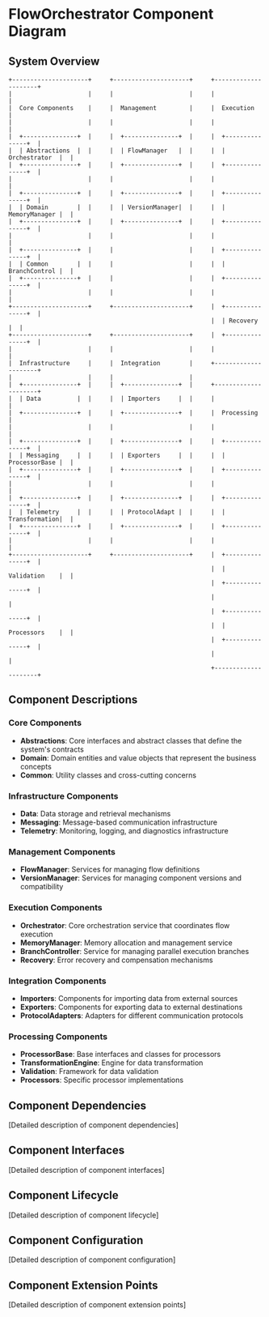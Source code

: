 # FlowOrchestrator Component Diagram

## System Overview

```
+---------------------+     +---------------------+     +---------------------+
|                     |     |                     |     |                     |
|  Core Components    |     |  Management         |     |  Execution          |
|                     |     |                     |     |                     |
|  +---------------+  |     |  +---------------+  |     |  +---------------+  |
|  | Abstractions  |  |     |  | FlowManager   |  |     |  | Orchestrator  |  |
|  +---------------+  |     |  +---------------+  |     |  +---------------+  |
|                     |     |                     |     |                     |
|  +---------------+  |     |  +---------------+  |     |  +---------------+  |
|  | Domain        |  |     |  | VersionManager|  |     |  | MemoryManager |  |
|  +---------------+  |     |  +---------------+  |     |  +---------------+  |
|                     |     |                     |     |                     |
|  +---------------+  |     |                     |     |  +---------------+  |
|  | Common        |  |     |                     |     |  | BranchControl |  |
|  +---------------+  |     |                     |     |  +---------------+  |
|                     |     |                     |     |                     |
+---------------------+     +---------------------+     |  +---------------+  |
                                                        |  | Recovery      |  |
+---------------------+     +---------------------+     |  +---------------+  |
|                     |     |                     |     |                     |
|  Infrastructure     |     |  Integration        |     +---------------------+
|                     |     |                     |     
|  +---------------+  |     |  +---------------+  |     +---------------------+
|  | Data          |  |     |  | Importers     |  |     |                     |
|  +---------------+  |     |  +---------------+  |     |  Processing         |
|                     |     |                     |     |                     |
|  +---------------+  |     |  +---------------+  |     |  +---------------+  |
|  | Messaging     |  |     |  | Exporters     |  |     |  | ProcessorBase |  |
|  +---------------+  |     |  +---------------+  |     |  +---------------+  |
|                     |     |                     |     |                     |
|  +---------------+  |     |  +---------------+  |     |  +---------------+  |
|  | Telemetry     |  |     |  | ProtocolAdapt |  |     |  | Transformation|  |
|  +---------------+  |     |  +---------------+  |     |  +---------------+  |
|                     |     |                     |     |                     |
+---------------------+     +---------------------+     |  +---------------+  |
                                                        |  | Validation    |  |
                                                        |  +---------------+  |
                                                        |                     |
                                                        |  +---------------+  |
                                                        |  | Processors    |  |
                                                        |  +---------------+  |
                                                        |                     |
                                                        +---------------------+
```

## Component Descriptions

### Core Components

- **Abstractions**: Core interfaces and abstract classes that define the system's contracts
- **Domain**: Domain entities and value objects that represent the business concepts
- **Common**: Utility classes and cross-cutting concerns

### Infrastructure Components

- **Data**: Data storage and retrieval mechanisms
- **Messaging**: Message-based communication infrastructure
- **Telemetry**: Monitoring, logging, and diagnostics infrastructure

### Management Components

- **FlowManager**: Services for managing flow definitions
- **VersionManager**: Services for managing component versions and compatibility

### Execution Components

- **Orchestrator**: Core orchestration service that coordinates flow execution
- **MemoryManager**: Memory allocation and management service
- **BranchController**: Service for managing parallel execution branches
- **Recovery**: Error recovery and compensation mechanisms

### Integration Components

- **Importers**: Components for importing data from external sources
- **Exporters**: Components for exporting data to external destinations
- **ProtocolAdapters**: Adapters for different communication protocols

### Processing Components

- **ProcessorBase**: Base interfaces and classes for processors
- **TransformationEngine**: Engine for data transformation
- **Validation**: Framework for data validation
- **Processors**: Specific processor implementations

## Component Dependencies

[Detailed description of component dependencies]

## Component Interfaces

[Detailed description of component interfaces]

## Component Lifecycle

[Detailed description of component lifecycle]

## Component Configuration

[Detailed description of component configuration]

## Component Extension Points

[Detailed description of component extension points]

